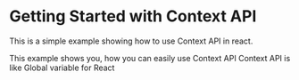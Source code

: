 # Getting Started with Context API

This is a simple example showing how to use Context API in react.


This example shows you, how you can easily use Context API 
Context API is like Global variable for React


